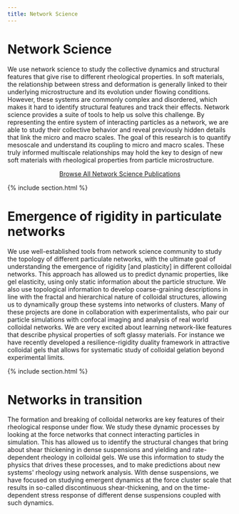 ```yaml
---
title: Network Science
---
```


# <i class="fas network"></i>Network Science

<!--
{%
  include feature.html
  image="images/research_topics/network-long.png"
%}
-->

We use network science to study the collective dynamics and structural features that give rise to different rheological properties. In soft materials, the relationship between stress and deformation is generally linked to their underlying microstructure and its evolution under flowing conditions. However, these systems are commonly complex and disordered, which makes it hard to identify structural features and track their effects. Network science provides a suite of tools to help us solve this challenge. By representing the entire system of interacting particles as a network, we are able to study their collective behavior and reveal previously hidden details that link the micro and macro scales. The goal of this research is to quantify mesoscale and understand its coupling to micro and macro scales. These truly informed multiscale relationships may hold the key to design of new soft materials with rheological properties from particle microstructure.  

<p style="text-align: center;">
  <a href="https://rheoinformatic.com/publications/?search=%22tag:Network%20Science%22">Browse All Network Science Publications</a>
</p>

{% include section.html %}

# Emergence of rigidity in particulate networks

We use well-established tools from network science community to study the topology of different particulate networks, with the ultimate goal of understanding the emergence of rigidity [and plasticity] in different colloidal networks. This approach has allowed us to predict dynamic properties, like gel elasticity, using only static information about the particle structure. We also use topological information to develop coarse-graining descriptions in line with the fractal and hierarchical nature of colloidal structures, allowing us to dynamically group these systems into networks of clusters. Many of these projects are done in collaboration with experimentalists, who pair our particle simulations with confocal imaging and analysis of real world colloidal networks. We are very excited about learning network-like features that describe physical properties of soft glassy materials. For instance we have recently developed a resilience-rigidity duality framework in attractive colloidal gels that allows for systematic study of colloidal gelation beyond experimental limits.

{% include section.html %}

# Networks in transition

The formation and breaking of colloidal networks are key features of their rheological response under flow. We study these dynamic processes by looking at the force networks that connect interacting particles in simulation. This has allowed us to identify the structural changes that bring about shear thickening in dense suspensions and yielding and rate-dependent rheology in colloidal gels. We use this information to study the physics that drives these processes, and to make predictions about new systems' rheology using network analysis. With dense suspensions, we have focused on studying emergent dynamics at the force cluster scale that results in so-called discontinuous shear-thickening, and on the time-dependent stress response of different dense suspensions coupled with such dynamics.